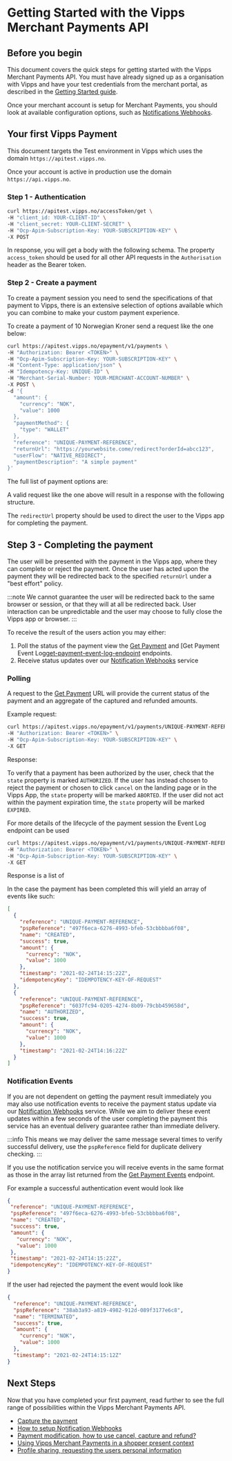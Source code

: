 <!-- START_METADATA
---
title: Getting started
id: getting-started
sidebar_position: 10
toc_min_heading_level: 2
toc_max_heading_level: 5
pagination_next: null
pagination_prev: null
---

import ApiSchema from '@theme/ApiSchema';

END_METADATA -->

# Getting Started with the Vipps Merchant Payments API

## Before you begin

This document covers the quick steps for getting started with the Vipps Merchant Payments API.
You must have already signed up as a organisation with Vipps and have your test credentials from the merchant portal, as described in the
[Getting Started guide](https://vippsas.github.io/vipps-developer-docs/docs/vipps-developers/vipps-getting-started).

Once your merchant account is setup for Merchant Payments, you should look at available configuration options, such as [Notifications Webhooks](how-to-setup-notification-webhooks.md).


## Your first Vipps Payment

This document targets the Test environment in Vipps which uses the domain `https://apitest.vipps.no`.

Once your account is active in production use the domain `https://api.vipps.no`.

### Step 1 - Authentication

```bash
curl https://apitest.vipps.no/accessToken/get \
-H "client_id: YOUR-CLIENT-ID" \
-H "client_secret: YOUR-CLIENT-SECRET" \
-H "Ocp-Apim-Subscription-Key: YOUR-SUBSCRIPTION-KEY" \
-X POST
```

In response, you will get a body with the following schema.
The property `access_token` should be used for all other API requests in the `Authorisation` header as the Bearer token.

<ApiSchema id="ecom-swagger-id" pointer="#/components/schemas/AuthorizationTokenResponse" example />

### Step 2 - Create a payment

To create a payment session you need to send the specifications of that payment to Vipps, there is an extensive selection of options available which you can combine to make your custom payment experience.

To create a payment of 10 Norwegian Kroner send a request like the one below:

```bash
curl https://apitest.vipps.no/epayment/v1/payments \
-H "Authorization: Bearer <TOKEN>" \
-H "Ocp-Apim-Subscription-Key: YOUR-SUBSCRIPTION-KEY" \
-H "Content-Type: application/json" \
-H "Idempotency-Key: UNIQUE-ID" \
-H "Merchant-Serial-Number: YOUR-MERCHANT-ACCOUNT-NUMBER" \
-X POST \
-d '{
  "amount": {
    "currency": "NOK",
    "value": 1000
  },
  "paymentMethod": {
    "type": "WALLET"
  },
  "reference": "UNIQUE-PAYMENT-REFERENCE",
  "returnUrl": "https://yourwebsite.come/redirect?orderId=abcc123",
  "userFlow": "NATIVE_REDIRECT",
  "paymentDescription": "A simple payment"
}'
```

The full list of payment options are:

<ApiSchema id="epayment-swagger-id" pointer="#/components/schemas/CreatePaymentRequest" />



A valid request like the one above will result in a response with the following structure.


<ApiSchema id="epayment-swagger-id" pointer="#/components/schemas/CreatePaymentResponse" example />


The `redirectUrl` property should be used to direct the user to the Vipps app for completing the payment.

## Step 3 - Completing the payment

The user will be presented with the payment in the Vipps app, where they can complete or reject the payment. Once the user has acted upon the payment they will be redirected back to the specified `returnUrl` under a "best effort" policy.

:::note
We cannot guarantee the user will be redirected back to the same browser or session, or that they will at all be redirected back. User interaction can be unpredictable and the user may choose to fully close the Vipps app or browser.
:::

To receive the result of the users action you may either:

1. Poll the status of the payment view the
   [Get Payment][get-payment-endpoint] and
   [Get Payment Event Log[get-payment-event-log-endpoint] endpoints.
2. Receive status updates over our [Notification Webhooks](how-to-setup-notification-webhooks.md) service

### Polling

A request to the [Get Payment][get-payment-endpoint] URL will provide the current status of the payment and an aggregate of the captured and refunded amounts.

Example request:

```bash
curl https://apitest.vipps.no/epayment/v1/payments/UNIQUE-PAYMENT-REFERENCE \
-H "Authorization: Bearer <TOKEN>" \
-H "Ocp-Apim-Subscription-Key: YOUR-SUBSCRIPTION-KEY" \
-X GET
```

Response:

<ApiSchema id="epayment-swagger-id" pointer="#/components/schemas/GetPaymentResponse" example />

To verify that a payment has been authorized by the user, check that the `state` property is marked `AUTHORIZED`. If the user has instead chosen to reject the payment or chosen to click `cancel` on the landing page or in the Vipps App, the `state` property will be marked `ABORTED`. If the user did not act within the payment expiration time, the `state` property will be marked `EXPIRED`.

For more details of the lifecycle of the payment session the Event Log endpoint can be used

```bash
curl https://apitest.vipps.no/epayment/v1/payments/UNIQUE-PAYMENT-REFERENCE/events \
-H "Authorization: Bearer <TOKEN>" \
-H "Ocp-Apim-Subscription-Key: YOUR-SUBSCRIPTION-KEY" \
-X GET
```

Response is a list of

<ApiSchema id="epayment-swagger-id" pointer="#/components/schemas/PaymentEvent" example />

In the case the payment has been completed this will yield an array of events like such:

```json
[
  {
    "reference": "UNIQUE-PAYMENT-REFERENCE",
    "pspReference": "497f6eca-6276-4993-bfeb-53cbbbba6f08",
    "name": "CREATED",
    "success": true,
    "amount": {
      "currency": "NOK",
      "value": 1000
    },
    "timestamp": "2021-02-24T14:15:22Z",
    "idempotencyKey": "IDEMPOTENCY-KEY-OF-REQUEST"
  },
  {
    "reference": "UNIQUE-PAYMENT-REFERENCE",
    "pspReference": "6037fc94-0205-4274-8b09-79cbb459658d",
    "name": "AUTHORIZED",
    "success": true,
    "amount": {
      "currency": "NOK",
      "value": 1000
    },
    "timestamp": "2021-02-24T14:16:22Z"
  }
]
```

### Notification Events

If you are not dependent on getting the payment result immediately you may also use notification events to receive the payment status update via our [Notification Webhooks](how-to-setup-notification-webhooks.md) service. While we aim to deliver these event updates within a few seconds of the user completing the payment this service has an eventual delivery guarantee rather than immediate delivery.

:::info
This means we may deliver the same message several times to verify successful delivery, use the `pspReference` field for duplicate delivery checking.
:::

If you use the notification service you will receive events in the same format as those in the array list returned from the [Get Payment Events][get-payment-event-log-endpoint] endpoint.

For example a successful authentication event would look like

```json
{
 "reference": "UNIQUE-PAYMENT-REFERENCE",
 "pspReference": "497f6eca-6276-4993-bfeb-53cbbbba6f08",
 "name": "CREATED",
 "success": true,
 "amount": {
   "currency": "NOK",
   "value": 1000
 },
 "timestamp": "2021-02-24T14:15:22Z",
 "idempotencyKey": "IDEMPOTENCY-KEY-OF-REQUEST"
}
```

If the user had rejected the payment the event would look like

```json
{
  "reference": "UNIQUE-PAYMENT-REFERENCE",
  "pspReference": "38ab3a93-a819-4982-912d-089f3177e6c8",
  "name": "TERMINATED",
  "success": true,
  "amount": {
    "currency": "NOK",
    "value": 1000
  },
  "timestamp": "2021-02-24T14:15:12Z"
}
```

## Next Steps

Now that you have completed your first payment,
read further to see the full range of possibilities within the Vipps Merchant Payments API.

- [Capture the payment](modifications/capture.md)
- [How to setup Notification Webhooks](how-to-setup-notification-webhooks.md)
- [Payment modification, how to use cancel, capture and refund?](modifications/payment-states.md)
- [Using Vipps Merchant Payments in a shopper present context](features/customer-present-payments.md)
- [Profile sharing, requesting the users personal information](features/profile-sharing.md)


[create-payment-endpoint]: https://vippsas.github.io/vipps-developer-docs/api/epayment#tag/CreatePayments/operation/createPayment
[get-payment-endpoint]: https://vippsas.github.io/vipps-developer-docs/api/epayment#tag/QueryPayments/operation/getPayment
[get-payment-event-log-endpoint]: https://vippsas.github.io/vipps-developer-docs/api/epayment#tag/QueryPayments/operation/getPaymentEventLog
[cancel-payment-endpoint]: https://vippsas.github.io/vipps-developer-docs/api/epayment#tag/AdjustPayments/operation/cancelPayment
[capture-payment-endpoint]: https://vippsas.github.io/vipps-developer-docs/api/epayment#tag/AdjustPayments/operation/capturePayment
[refund-payment-endpoint]: https://vippsas.github.io/vipps-developer-docs/api/epayment#tag/AdjustPayments/operation/refundPayment
[adjust-authorization-endpoint]: https://vippsas.github.io/vipps-developer-docs/api/epayment#tag/AdjustPayments/operation/adjustAuthorization
[force-approve-endpoint]: https://vippsas.github.io/vipps-developer-docs/api/epayment#tag/ForceApprove/operation/forceApprove
